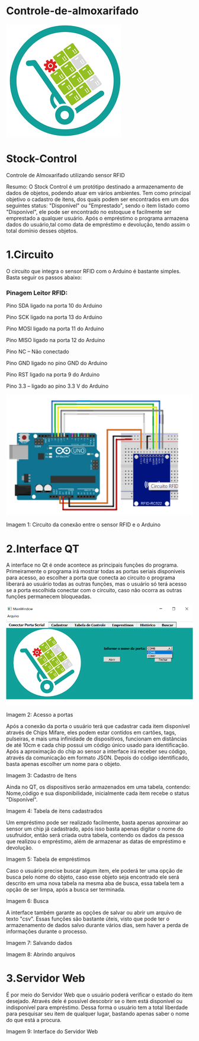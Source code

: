 # Controle-de-almoxarifado
![](Imagens/titulo.png) 
# Stock-Control 
Controle de Almoxarifado utilizando sensor RFID

Resumo: O Stock Control é um protótipo destinado a armazenamento de dados de objetos, podendo atuar em vários ambientes. Tem como principal objetivo o cadastro de itens, dos quais podem ser encontrados em um dos seguintes status: "Disponível" ou "Emprestado", sendo o item listado como "Disponível", ele pode ser encontrado no estoquue e facilmente ser emprestado a qualquer usuário. Após o empréstimo o programa armazena dados do usuário,tal como data de empréstimo e devolução, tendo assim o total domínio desses objetos.

# 1.Circuito
O circuito que integra o sensor RFID com o Arduino é bastante simples. Basta seguir os passos abaixo:

### Pinagem Leitor RFID:

Pino SDA ligado na porta 10 do Arduino

Pino SCK ligado na porta 13 do Arduino

Pino MOSI ligado na porta 11 do Arduino

Pino MISO ligado na porta 12 do Arduino

Pino NC – Não conectado

Pino GND  ligado no pino GND do Arduino

Pino RST ligado na porta 9 do Arduino

Pino 3.3 – ligado ao pino 3.3 V do Arduino

![](Imagens/circuito.png)

Imagem 1: Circuito da conexão entre o sensor RFID e o Arduino

# 2.Interface QT  
A interface no Qt é onde acontece as principais funções do programa. Primeiramente o programa irá mostrar todas as portas seriais disponiveis para acesso, ao escolher a porta que conecta ao circuito o programa liberará ao usuário todas as outras funções, mas o usuário só terá acesso se a porta escolhida conectar com o circuito, caso não ocorra as outras funções permanecem bloqueadas.

![](Imagens/Capa.png) 

Imagem 2: Acesso a portas

Após a conexão da porta o usuário terá que cadastrar cada item disponível através de Chips Mifare, eles podem estar contidos em cartões, tags, pulseiras, e mais uma infinidade de dispositivos, funcionam em distâncias de até 10cm e cada chip possui um código único usado para identificação. Após a aproximação do chip ao sensor a interface irá receber seu código, através da comunicação em formato JSON. Depois do código identificado, basta apenas escolher um nome para o objeto.

Imagem 3: Cadastro de Itens

Ainda no QT, os dispositivos serão armazenados em uma tabela, contendo: Nome,código e sua disponibilidade, inicialmente cada item recebe o status "Disponível".

Imagem 4: Tabela de itens cadastrados

Um empréstimo pode ser realizado facilmente, basta apenas aproximar ao sensor um chip já cadastrado, após isso basta apenas digitar o nome do usufruidor, então será criada outra tabela, contendo os dados da pessoa que realizou o empréstimo, além de armazenar as datas de empréstimo e devolução.

Imagem 5: Tabela de empréstimos

Caso o usuário precise buscar algum item, ele poderá ter uma opção de busca pelo nome do objeto, caso esse objeto seja encontrado ele será descrito em uma nova tabela na mesma aba de busca, essa tabela tem a opção de ser limpa, após a busca ser terminada.

Imagem 6: Busca

A interface também garante as opções de salvar ou abrir um arquivo de texto "csv". Essas funções são bastante úteis, visto que pode ter o armazenamento de dados salvo durante vários dias, sem haver a perda de informações durante o processo.

Imagem 7: Salvando dados

Imagem 8: Abrindo arquivos





# 3.Servidor Web
É por meio do Servidor Web que o usuário poderá verificar o estado do item desejado. Através dele é possível descobrir se o item está disponível ou indisponível para empréstimo. Dessa forma o usuário tem a total liberdade para pesquisar seu item de qualquer lugar, bastando apenas saber o nome do que está a procura.

Imagem 9: Interface do Servidor Web
